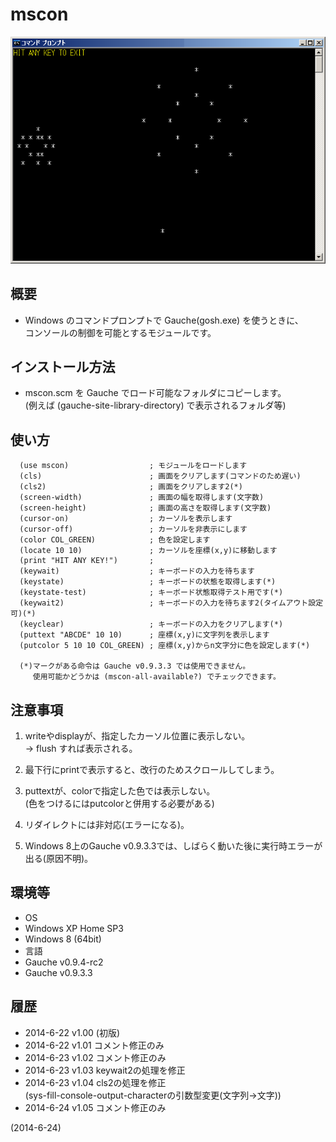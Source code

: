 # mscon

![image](image.png)

## 概要
- Windows のコマンドプロンプトで Gauche(gosh.exe) を使うときに、  
  コンソールの制御を可能とするモジュールです。


## インストール方法
- mscon.scm を Gauche でロード可能なフォルダにコピーします。  
  (例えば (gauche-site-library-directory) で表示されるフォルダ等)


## 使い方
```
  (use mscon)                  ; モジュールをロードします
  (cls)                        ; 画面をクリアします(コマンドのため遅い)
  (cls2)                       ; 画面をクリアします2(*)
  (screen-width)               ; 画面の幅を取得します(文字数)
  (screen-height)              ; 画面の高さを取得します(文字数)
  (cursor-on)                  ; カーソルを表示します
  (cursor-off)                 ; カーソルを非表示にします
  (color COL_GREEN)            ; 色を設定します
  (locate 10 10)               ; カーソルを座標(x,y)に移動します
  (print "HIT ANY KEY!")       ;
  (keywait)                    ; キーボードの入力を待ちます
  (keystate)                   ; キーボードの状態を取得します(*)
  (keystate-test)              ; キーボード状態取得テスト用です(*)
  (keywait2)                   ; キーボードの入力を待ちます2(タイムアウト設定可)(*)
  (keyclear)                   ; キーボードの入力をクリアします(*)
  (puttext "ABCDE" 10 10)      ; 座標(x,y)に文字列を表示します
  (putcolor 5 10 10 COL_GREEN) ; 座標(x,y)からn文字分に色を設定します(*)

  (*)マークがある命令は Gauche v0.9.3.3 では使用できません。
     使用可能かどうかは (mscon-all-available?) でチェックできます。
```

## 注意事項
1. writeやdisplayが、指定したカーソル位置に表示しない。  
   → flush すれば表示される。

2. 最下行にprintで表示すると、改行のためスクロールしてしまう。

3. puttextが、colorで指定した色では表示しない。  
   (色をつけるにはputcolorと併用する必要がある)

4. リダイレクトには非対応(エラーになる)。

5. Windows 8上のGauche v0.9.3.3では、しばらく動いた後に実行時エラーが出る(原因不明)。


## 環境等
- OS
 - Windows XP Home SP3
 - Windows 8 (64bit)
- 言語
 - Gauche v0.9.4-rc2
 - Gauche v0.9.3.3  

## 履歴
- 2014-6-22 v1.00 (初版)
- 2014-6-22 v1.01 コメント修正のみ
- 2014-6-23 v1.02 コメント修正のみ
- 2014-6-23 v1.03 keywait2の処理を修正
- 2014-6-23 v1.04 cls2の処理を修正  
  (sys-fill-console-output-characterの引数型変更(文字列→文字))
- 2014-6-24 v1.05 コメント修正のみ


(2014-6-24)
